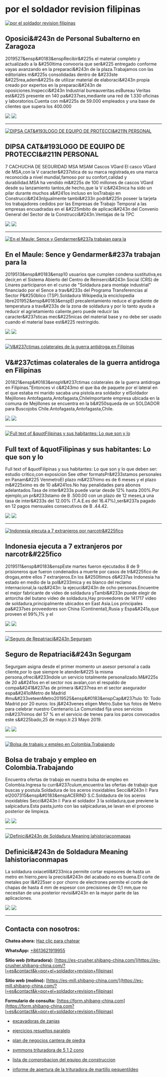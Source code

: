 # por el soldador revision filipinas

<a href="https://swt.shibang-china.com/?l=es&img&k=por+el+soldador+revision+filipinas" target="_blank">![por el soldador revision filipinas](http://static.shibang-china.com/all-800x300/1250.jpg)</a>

## Oposici&#243n de Personal Subalterno en Zaragoza
2019527&ensp&#0183&enspRecibir&#225s el material completo y actualizado a la &#250ltima convooria que ser&#225 entregado conforme vayas avanzando en la preparaci&#243n de la plaza.Trabajamos con las editoriales m&#225s consolidadas dentro de &#233ste &#225rea,adem&#225s de utilizar material de elaboraci&#243n propia creado por expertos en la preparaci&#243n de oposiciones.Inspecci&#243n Industrial bureauveritas.esBureau Veritas est&#225 presente en 140 pa&#237ses,mediante una red de 1.330 oficinas y laboratorios.Cuenta con m&#225s de 59.000 empleados y una base de clientes que supera los 400.000


<a href="https://whatsapp.shibangsoft.com/WhatsApp.php" target="_blank" title="WhatsApp">![](http://static.shibang-china.com/icon/whatsapp.png)</a> <a href="https://swt.shibang-china.com/?l=es&icon&k=por+el+soldador+revision+filipinas" target="_blank">![](http://static.shibang-china.com/icon/chat-es.png)</a>

---

<a href="https://swt.shibang-china.com/?l=es&img&k=por+el+soldador+revision+filipinas" target="_blank">![DIPSA CAT&#193LOGO DE EQUIPO DE PROTECCI&#211N PERSONAL](http://static.shibang-china.com/all-800x300/1000.jpg)</a>

## DIPSA CAT&#193LOGO DE EQUIPO DE PROTECCI&#211N PERSONAL
7 CACHUCHA DE SEGURIDAD MSA MSAM Cascos VGard El casco VGard de MSA,con la V caracter&#237stica de su marca registrada,es una marca reconocida a nivel mundial,famoso por su confort,calidad y durabilidad.MSA ha vendido m&#225s de 100 millones de cascos VGard desde su lanzamiento tantos,de hecho,que la V ic&#243nica ha sido un pilar durante muchos a&#241os incluso en losTrabajo en Construcci&#243nIgualmente tambi&#233n podr&#225n poseer la tarjeta los trabajadores cedidos por las Empresas de Trabajo Temporal a las empresas encuadradas en el &#225mbito de aplicaci&#243n del Convenio General del Sector de la Construcci&#243n.Ventajas de la TPC


<a href="https://whatsapp.shibangsoft.com/WhatsApp.php" target="_blank" title="WhatsApp">![](http://static.shibang-china.com/icon/whatsapp.png)</a> <a href="https://swt.shibang-china.com/?l=es&icon&k=por+el+soldador+revision+filipinas" target="_blank">![](http://static.shibang-china.com/icon/chat-es.png)</a>

---

<a href="https://swt.shibang-china.com/?l=es&img&k=por+el+soldador+revision+filipinas" target="_blank">![En el Maule: Sence y Gendarmer&#237a trabajan para la](http://static.shibang-china.com/all-800x300/795.jpg)</a>

## En el Maule: Sence y Gendarmer&#237a trabajan para la
2019513&ensp&#0183&ensp10 usuarios que cumplen condena sustitutiva,es decir,en el Sistema Abierto del Centro de Reinserci&#243n Social (CRS) de Linares participaron en el curso de "Soldadura para montaje industrial" financiado por el Sence a trav&#233s del Programa Transferencias al Sector P&#250blico (TSP).Soldadura Wikipedia,la enciclopedia libre201952&ensp&#0183&enspEl precalentamiento reduce el gradiente de temperatura a trav&#233s de la zona de soldadura y por lo tanto ayuda a reducir el agrietamiento caliente,pero puede reducir las caracter&#237sticas mec&#225nicas del material base y no debe ser usado cuando el material base est&#225 restringido.


<a href="https://whatsapp.shibangsoft.com/WhatsApp.php" target="_blank" title="WhatsApp">![](http://static.shibang-china.com/icon/whatsapp.png)</a> <a href="https://swt.shibang-china.com/?l=es&icon&k=por+el+soldador+revision+filipinas" target="_blank">![](http://static.shibang-china.com/icon/chat-es.png)</a>

---

<a href="https://swt.shibang-china.com/?l=es&img&k=por+el+soldador+revision+filipinas" target="_blank">![V&#237ctimas colaterales de la guerra antidroga en Filipinas](http://static.shibang-china.com/all-800x300/1116.jpg)</a>

## V&#237ctimas colaterales de la guerra antidroga en Filipinas
201821&ensp&#0183&enspV&#237ctimas colaterales de la guerra antidroga en Filipinas."Entonces vi c&#243mo el que iba de paquete por el lateral en el que estaba mi marido sacaba una pistola.era soldador y elSoldador Mejillones Antofagasta,Antofagasta,ChileImportante empresa ubicada en la comuna de Mejillones se encuentra en la b&#250squeda de un SOLDADOR para Buscojobs Chile.Antofagasta,Antofagasta,Chile.


<a href="https://whatsapp.shibangsoft.com/WhatsApp.php" target="_blank" title="WhatsApp">![](http://static.shibang-china.com/icon/whatsapp.png)</a> <a href="https://swt.shibang-china.com/?l=es&icon&k=por+el+soldador+revision+filipinas" target="_blank">![](http://static.shibang-china.com/icon/chat-es.png)</a>

---

<a href="https://swt.shibang-china.com/?l=es&img&k=por+el+soldador+revision+filipinas" target="_blank">![Full text of &quotFilipinas y sus habitantes: Lo que son y lo](http://static.shibang-china.com/all-800x300/78.jpg)</a>

## Full text of &quotFilipinas y sus habitantes: Lo que son y lo
Full text of &quotFilipinas y sus habitantes: Lo que son y lo que deben ser: estudio critico,con exposicion See other formatsPr&#233stamos personales en Panam&#225 VenmetroEl plazo m&#237nimo es de 6 meses y el plazo m&#225ximo es de 10 a&#241os.No hay penalidades para abonos adelantados.Tasa de inter&#233s puede variar desde 12% hasta 200%.Por ejemplo,un pr&#233stamo de B .500.00 con un plazo de 12 meses,a una tasa de inter&#233s del 12.00% (T.A.E.es del 16.47%),ser&#237a pagado en 12 pagos mensuales consecutivos de B .44.42.


<a href="https://whatsapp.shibangsoft.com/WhatsApp.php" target="_blank" title="WhatsApp">![](http://static.shibang-china.com/icon/whatsapp.png)</a> <a href="https://swt.shibang-china.com/?l=es&icon&k=por+el+soldador+revision+filipinas" target="_blank">![](http://static.shibang-china.com/icon/chat-es.png)</a>

---

<a href="https://swt.shibang-china.com/?l=es&img&k=por+el+soldador+revision+filipinas" target="_blank">![Indonesia ejecuta a 7 extranjeros por narcotr&#225fico](http://static.shibang-china.com/all-800x300/298.jpg)</a>

## Indonesia ejecuta a 7 extranjeros por narcotr&#225fico
2019511&ensp&#0183&enspEste martes fueron ejecutados 8 de 9 prisioneros que fueron condenados a muerte por casos de tr&#225fico de drogas,entre ellos 7 extranjeros.En los &#250ltimos d&#237as Indonesia ha estado en medio de la pol&#233mica y es blanco del reclamo internacional,la raz&#243n: la ejecuci&#243n de ocho personas.Encuentre el mejor fabricante de video de soldadura yTambi&#233n puede elegir de antorcha del butano video de soldadura,Hay proveedores de 141717 video de soldadura,principalmente ubicados en East Asia.Los principales pa&#237ses proveedores son China (Continental),Rusia y Espa&#241a,que proveen el 99%,1% y el


<a href="https://whatsapp.shibangsoft.com/WhatsApp.php" target="_blank" title="WhatsApp">![](http://static.shibang-china.com/icon/whatsapp.png)</a> <a href="https://swt.shibang-china.com/?l=es&icon&k=por+el+soldador+revision+filipinas" target="_blank">![](http://static.shibang-china.com/icon/chat-es.png)</a>

---

<a href="https://swt.shibang-china.com/?l=es&img&k=por+el+soldador+revision+filipinas" target="_blank">![Seguro de Repatriaci&#243n Segurgam](http://static.shibang-china.com/all-800x300/701.jpg)</a>

## Seguro de Repatriaci&#243n Segurgam
Segurgam asigna desde el primer momento un asesor personal a cada cliente,por lo que siempre le atender&#225 la misma persona,ofreci&#233ndole un servicio totalmente personalizado.M&#225s de 20 a&#241os en el sector nos avalan,con el respaldo de compa&#241&#237as de primera l&#237nea en el sector asegurador espa&#241olMetro de Madrid #mu&#233veteenMetro2019525&ensp&#0183&enspCap&#237tulo 10: Todo Madrid por 20 euros: los j&#243venes eligen Metro.Sube tus fotos de Metro para celebrar nuestro Centenario.La Comunidad fija unos servicios m&#237nimos del 57 % en el servicio de trenes para los paros convocados este s&#225bado,25 de mayo.Ir.23 Mayo 2019.


<a href="https://whatsapp.shibangsoft.com/WhatsApp.php" target="_blank" title="WhatsApp">![](http://static.shibang-china.com/icon/whatsapp.png)</a> <a href="https://swt.shibang-china.com/?l=es&icon&k=por+el+soldador+revision+filipinas" target="_blank">![](http://static.shibang-china.com/icon/chat-es.png)</a>

---

<a href="https://swt.shibang-china.com/?l=es&img&k=por+el+soldador+revision+filipinas" target="_blank">![Bolsa de trabajo y empleo en Colombia.Trabajando](http://static.shibang-china.com/all-800x300/625.jpg)</a>

## Bolsa de trabajo y empleo en Colombia.Trabajando
Encuentra ofertas de trabajo en nuestra bolsa de empleo en Colombia.Ingresa tu curr&#237culum,encuentra las ofertas de trabajo que buscas y postula.Soldadura de los aceros inoxidables Secci&#243n I: Para el2007315&ensp&#0183&enspACERIND S.C.Soldadura de los aceros inoxidables Secci&#243n I: Para el soldador 3 la soldadura,que previene la salpicadura.Esta pasta,junto con las salpicaduras,se lavan en el proceso posterior de limpieza.


<a href="https://whatsapp.shibangsoft.com/WhatsApp.php" target="_blank" title="WhatsApp">![](http://static.shibang-china.com/icon/whatsapp.png)</a> <a href="https://swt.shibang-china.com/?l=es&icon&k=por+el+soldador+revision+filipinas" target="_blank">![](http://static.shibang-china.com/icon/chat-es.png)</a>

---

<a href="https://swt.shibang-china.com/?l=es&img&k=por+el+soldador+revision+filipinas" target="_blank">![Definici&#243n de Soldadura Meaning lahistoriaconmapas](http://static.shibang-china.com/all-800x300/805.jpg)</a>

## Definici&#243n de Soldadura Meaning lahistoriaconmapas
La soldadura oxiacetil&#233nica permite cortar espesores de hasta un metro en hierro,pero la precisi&#243n del acabado no es buena.El corte de metales por l&#225ser o por chorro de electrones permite el corte de chapas de hasta 4 mm de espesor con precisiones de 0,1 mm,que no necesitan de una posterior revisi&#243n en la mayor parte de las aplicaciones.

<a href="https://whatsapp.shibangsoft.com/WhatsApp.php" target="_blank" title="WhatsApp">![](http://static.shibang-china.com/icon/whatsapp.png)</a> <a href="https://swt.shibang-china.com/?l=es&icon&k=por+el+soldador+revision+filipinas" target="_blank">![](http://static.shibang-china.com/icon/chat-es.png)</a>

---
## Contacta con nosotros:

**Chatea ahora:** [Haz clic para chatear](https://swt.shibang-china.com?l=es&contact&k=por+el+soldador+revision+filipinas)

**WhatsApp:**  [+8613621919955](https://whatsapp.shibangsoft.com/WhatsApp.php)

**Sitio web (trituradora):** [https://es-crusher.shibang-china.com/](https://es-crusher.shibang-china.com/?l=es&contact&k=por+el+soldador+revision+filipinas)

**Sitio web (molino):** [https://es-mill.shibang-china.com/](https://es-mill.shibang-china.com/?l=es&contact&k=por+el+soldador+revision+filipinas)

**Formulario de consulta:** [https://form.shibang-china.com](https://form.shibang-china.com?l=es&contact&k=por+el+soldador+revision+filipinas)

* [excavadoras de zanjas](../83/excavadoras%20de%20zanjas.md)

* [ejercicios resueltos paralelo](../84/ejercicios%20resueltos%20paralelo.md)

* [plan de negocios cantera de piedra](../91/plan%20de%20negocios%20cantera%20de%20piedra.md)

* [symmons trituradora de 5 1  2 cono](../94/symmons%20trituradora%20de%205%201%20%202%20cono.md)

* [lista de comprobacion del equipo de construccion](../93/lista%20de%20comprobacion%20del%20equipo%20de%20construccion.md)

* [informe de apertura de la trituradora de martillo pequentildeo](../85/informe%20de%20apertura%20de%20la%20trituradora%20de%20martillo%20pequentildeo.md)